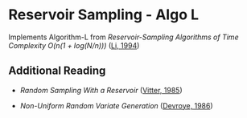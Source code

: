 # Reservoir Sampling - Algo L

Implements Algorithm-L from *Reservoir-Sampling Algorithms of Time Complexity O(n(1 + log(N/n)))* ([Li, 1994](https://dl.acm.org/doi/10.1145/198429.198435))


## Additional Reading

- *Random Sampling With a Reservoir* ([Vitter, 1985](https://www.cs.umd.edu/~samir/498/vitter.pdf))

- *Non-Uniform Random Variate Generation* ([Devroye, 1986](http://luc.devroye.org/chapter_twelve.pdf))